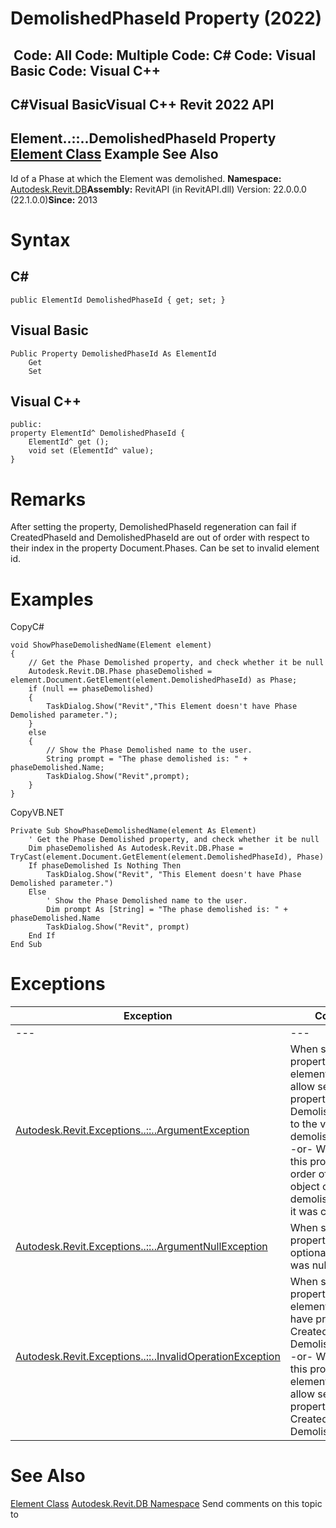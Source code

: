 # DemolishedPhaseId Property (2022)

﻿
 Code: All Code: Multiple Code: C# Code: Visual Basic Code: Visual C++   
---  
C#Visual BasicVisual C++
Revit 2022 API  
---  
Element..::..DemolishedPhaseId Property   
[Element Class](eb16114f-69ea-f4de-0d0d-f7388b105a16.md "Element Class") Example See Also  
---  
Id of a Phase at which the Element was demolished. 
**Namespace:** [Autodesk.Revit.DB](87546ba7-461b-c646-cbb1-2cb8f5bff8b2.md "Autodesk.Revit.DB Namespace")**Assembly:** RevitAPI (in RevitAPI.dll) Version: 22.0.0.0 (22.1.0.0)**Since:** 2013 
# Syntax
C#  
---  
```text
public ElementId DemolishedPhaseId { get; set; }
```
  
Visual Basic  
---  
```text
Public Property DemolishedPhaseId As ElementId
	Get
	Set
```
  
Visual C++  
---  
```text
public:
property ElementId^ DemolishedPhaseId {
	ElementId^ get ();
	void set (ElementId^ value);
}
```
  
# Remarks
After setting the property, DemolishedPhaseId regeneration can fail if CreatedPhaseId and DemolishedPhaseId are out of order with respect to their index in the property Document.Phases. Can be set to invalid element id. 
# Examples
CopyC#
```text
void ShowPhaseDemolishedName(Element element)
{
    // Get the Phase Demolished property, and check whether it be null
    Autodesk.Revit.DB.Phase phaseDemolished = element.Document.GetElement(element.DemolishedPhaseId) as Phase;
    if (null == phaseDemolished)
    {
        TaskDialog.Show("Revit","This Element doesn't have Phase Demolished parameter.");
    }
    else
    {
        // Show the Phase Demolished name to the user.
        String prompt = "The phase demolished is: " + phaseDemolished.Name;
        TaskDialog.Show("Revit",prompt);
    }
}
```

CopyVB.NET
```text
Private Sub ShowPhaseDemolishedName(element As Element)
    ' Get the Phase Demolished property, and check whether it be null
    Dim phaseDemolished As Autodesk.Revit.DB.Phase = TryCast(element.Document.GetElement(element.DemolishedPhaseId), Phase)
    If phaseDemolished Is Nothing Then
        TaskDialog.Show("Revit", "This Element doesn't have Phase Demolished parameter.")
    Else
        ' Show the Phase Demolished name to the user.
        Dim prompt As [String] = "The phase demolished is: " + phaseDemolished.Name
        TaskDialog.Show("Revit", prompt)
    End If
End Sub
```

# Exceptions
| Exception | Condition |
| --- | --- |
| --- | --- |
| [Autodesk.Revit.Exceptions..::..ArgumentException](2e6e4206-97a8-dd4b-df5d-4269f4bb6088.md "ArgumentException Class") | When setting this property: The element does not allow setting the property DemolishedPhaseId to the value of demolishedPhaseId. -or- When setting this property: Invalid order of phases: An object cannot be demolished before it was created. |
| [Autodesk.Revit.Exceptions..::..ArgumentNullException](631e1424-60f4-929b-4e52-dda9dcd26316.md "ArgumentNullException Class") | When setting this property: A non-optional argument was null |
| [Autodesk.Revit.Exceptions..::..InvalidOperationException](9e715f03-3884-e539-4dd6-8d7545733adc.md "InvalidOperationException Class") | When setting this property: The element does not have properties CreatedPhaseId and DemolishedPhaseId. -or- When setting this property: The element does not allow setting the properties CreatedPhaseId and DemolishedPhaseId. |

# See Also
[Element Class](eb16114f-69ea-f4de-0d0d-f7388b105a16.md "Element Class")
[Autodesk.Revit.DB Namespace](87546ba7-461b-c646-cbb1-2cb8f5bff8b2.md "Autodesk.Revit.DB Namespace")
Send comments on this topic to 